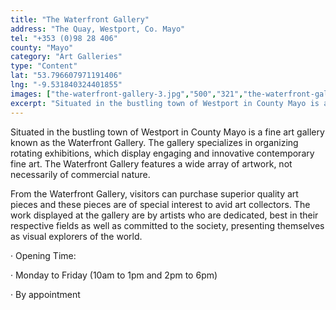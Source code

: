 ```yaml
---
title: "The Waterfront Gallery"
address: "The Quay, Westport, Co. Mayo"
tel: "+353 (0)98 28 406"
county: "Mayo"
category: "Art Galleries"
type: "Content"
lat: "53.796607971191406"
lng: "-9.531840324401855"
images: ["the-waterfront-gallery-3.jpg","500","321","the-waterfront-gallery-4.jpg","326","206"]
excerpt: "Situated in the bustling town of Westport in County Mayo is a fine art gallery known as the Waterfront Gallery. The gallery specializes in organizing..."
---
```

<p>Situated in the bustling town of Westport in County Mayo is a fine art gallery known as the Waterfront Gallery. The gallery specializes in organizing rotating exhibitions, which display engaging and innovative contemporary fine art. The Waterfront Gallery features a wide array of artwork, not necessarily of commercial nature.</p>  
    <p>From the Waterfront Gallery, visitors can purchase superior quality art pieces and these pieces are of special interest to avid art collectors. The work displayed at the gallery are by artists who are dedicated, best in their respective fields as well as committed to the society, presenting themselves as visual explorers of the world.</p>  
    <p>&middot;         Opening Time: </p> 
    <p>&middot;         Monday to Friday (10am to 1pm and 2pm to 6pm)</p> 
    <p>&middot;         By appointment</p>